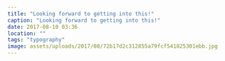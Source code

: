 ```yaml
---
title: "Looking forward to getting into this!"
caption: "Looking forward to getting into this!"
date: 2017-08-10 03:36
location: ""
tags: "typography"
image: assets/uploads/2017/08/72b17d2c312855a79fcf541825301ebb.jpg
---
```

